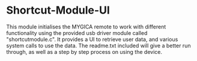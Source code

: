 # Shortcut-Module-UI
This module initialises the MYGICA remote to work with different functionality using the provided usb driver module called "shortcutmodule.c". It provides a UI to retrieve user data, and various system calls to use the data. The readme.txt included will give a better run through, as well as a step by step process on using the device.
